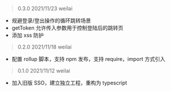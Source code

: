 > 0.3.0 2021/11/23 weilai

-   规避登录/登出操作的循环跳转场景
-   getToken 允许传入参数用于控制登陆后的跳转页
-   添加 xss 防护

> 0.2.0 2021/11/18 weilai

-   配置 rollup 脚本，支持 npm 发布，支持 require，import 方式引入

> 0.1.0 2021/11/12 weilai

-   加入旧版 SSO，建立独立工程，重构为 typescript
